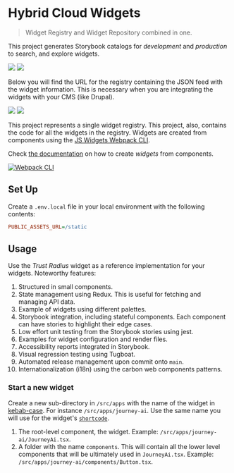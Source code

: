 # Hybrid Cloud Widgets

> Widget Registry and Widget Repository combined in one.

This project generates Storybook catalogs for _development_ and _production_ to search, and explore widgets.

[![](https://img.shields.io/badge/development-catalog-success?style=flat-square&logo=storybook)](https://hybrid-cloud-widgets-development.s3.us.cloud-object-storage.appdomain.cloud/index.html) [![](https://img.shields.io/badge/production-catalog-success?style=flat-square&logo=storybook)](https://hybrid-cloud-widgets-production.s3.us.cloud-object-storage.appdomain.cloud/index.html)

Below you will find the URL for the registry containing the JSON feed with the widget information.
This is necessary when you are integrating the widgets with your CMS (like Drupal).

[![](https://img.shields.io/badge/development-registry-success?style=flat-square&logo=json)](https://hybrid-cloud-widgets-development.s3.us.cloud-object-storage.appdomain.cloud/registry.json) [![](https://img.shields.io/badge/production-registry-success?style=flat-square&logo=json)](https://hybrid-cloud-widgets-production.s3.us.cloud-object-storage.appdomain.cloud/registry.json)

This project represents a single widget registry. This project, also, contains the code for all the widgets in the
registry. Widgets are created from components using the [JS Widgets Webpack CLI](https://github.com/js-widgets/webpack-cli#readme).

Check [the documentation](https://js-widgets.github.io/webpack-cli/) on how to create _widgets_ from components.

[![Webpack CLI](https://camo.githubusercontent.com/3693a0ff1fefe7ac31adf36125d2ad1e6be65e1eb0133841a9f0d63f7aa8c30f/68747470733a2f2f6a732d776964676574732e6769746875622e696f2f7765627061636b2d636c692f696d672f646f63756d656e746174696f6e2d736974652e706e67)](https://js-widgets.github.io/webpack-cli)

## Set Up

Create a `.env.local` file in your local environment with the following contents:

```ini
PUBLIC_ASSETS_URL=/static
```

## Usage

Use the _Trust Radius_ widget as a reference implementation for your widgets. Noteworthy features:

1. Structured in small components.
2. State management using Redux. This is useful for fetching and managing API data.
3. Example of widgets using different palettes.
4. Storybook integration, including stateful components. Each component can have stories to highlight their edge cases.
5. Low effort unit testing from the Storybook stories using jest.
6. Examples for widget configuration and render files.
7. Accessibility reports integrated in Storybook.
8. Visual regression testing using Tugboat.
9. Automated release management upon commit onto `main`.
10. Internationalization (i18n) using the carbon web components patterns.

### Start a new widget

Create a new sub-directory in `/src/apps` with the name of the widget in [kebab-case](https://en.wikipedia.org/wiki/Letter_case#Kebab_case).
For instance `/src/apps/journey-ai`. Use the same name you will use for the widget's [`shortcode`](https://js-widgets.github.io/js-widgets/registry-schema/#items_shortcode).

1. The root-level component, the widget. Example: `/src/apps/journey-ai/JourneyAi.tsx`.
2. A folder with the name `components`. This will contain all the lower level components that will be ultimately used in `JourneyAi.tsx`. Example: `/src/apps/journey-ai/components/Button.tsx`.

